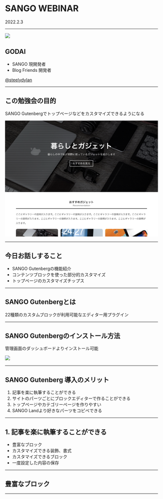 <!-- classes: title -->

<!-- ![](https://saruwakakun.com/sango/wp-content/uploads/2020/04/demo-04-1000x579.png) -->

# SANGO WEBINAR

2022.2.3


---

![](https://avatars.githubusercontent.com/u/2508691?v=4)

## GODAI

- SANGO 現開発者
- Blog Friends 開発者

<a href="https://twitter.com/steelydylan" className="twitter-btn">@steelydylan</a>

---

## この勉強会の目的

<!-- block-start: grid -->

<!-- block-start: column -->

SANGO Gutenbergでトップページなどをカスタマイズできるようになる


<!-- block-end -->

<!-- block-start: column -->

![](/assets/top.png)

<!-- block-end -->

<!-- block-end -->

---

## 今日お話しすること

- SANGO Gutenbergの機能紹介
- コンテンツブロックを使った部分的カスタマイズ
- トップページのカスタマイズチップス

---

## SANGO Gutenbergとは


22種類のカスタムブロックが利用可能なエディター用プラグイン

---

## SANGO Gutenbergのインストール方法

<!-- block-start: grid -->

<!-- block-start: column -->

管理画面のダッシュボードよりインストール可能

<!-- block-end -->

<!-- block-start: column -->

![](https://saruwakakun.com/sango/wp-content/uploads/2021/05/sango-gutenberg-download-1000x350.jpg)

<!-- block-end -->

<!-- block-end -->

---

## SANGO Gutenberg 導入のメリット

1. 記事を楽に執筆することができる
2. サイトのパーツごとにブロックエディターで作ることができる
3. トップページやカテゴリーページを作りやすい
4. SANGO Landより好きなパーツをコピペできる

--- 

## 1. 記事を楽に執筆することができる

- 豊富なブロック
- カスタマイズできる装飾、書式
- カスタマイズできるブロック
- 一度設定した内容の保存

---

## 豊富なブロック

---


